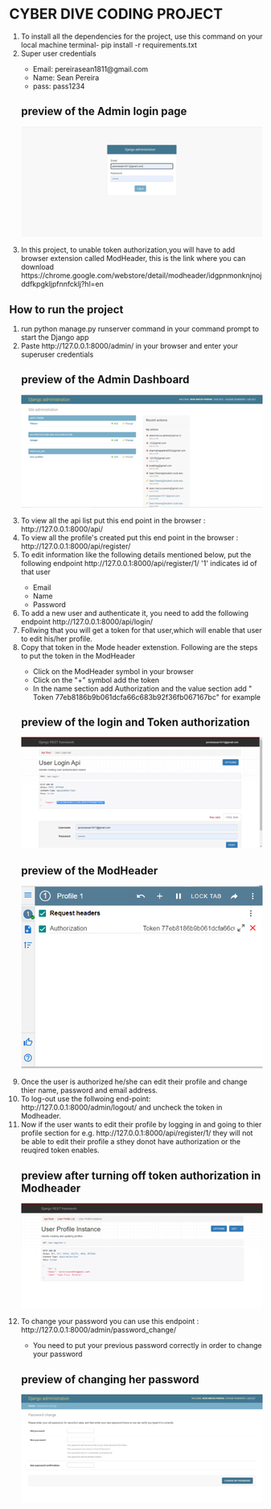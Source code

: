 # CYBER DIVE CODING PROJECT


  <ol>
  <li>To install all the dependencies for the project, use this command on your local machine terminal- pip install -r requirements.txt</li>
  <li>Super user credentials</li>
    <ul>
      <li>Email: pereirasean1811@gmail.com</li>
      <li>Name: Sean Pereira</li>
      <li>pass: pass1234</li>
    </ul>
  
   ## preview of the Admin login page
  ![Django_login](Django_login.PNG)
      

  <li> In this project, to unable token authorization,you will have to add browser extension called ModHeader, this is the link where you can download https://chrome.google.com/webstore/detail/modheader/idgpnmonknjnojddfkpgkljpfnnfcklj?hl=en</li>
  </ol>
  
 ## How to run the project
 
  <ol>
  <li> run python manage.py runserver command in your command prompt to start the Django app</li>
  <li> Paste http://127.0.0.1:8000/admin/ in your browser and enter your superuser credentials</li>
  
  ## preview of the Admin Dashboard
  ![Admin_login](admin_login_page.PNG)
  
  
  <li> To view all the api list put this end point in the browser : http://127.0.0.1:8000/api/ </li>
  
  <li> To view all the profile's created put this end point in the browser : http://127.0.0.1:8000/api/register/ </li>
  
  <li> To edit information like the following details mentioned below, put the following endpoint http://127.0.0.1:8000/api/register/1/  '1' indicates id of that user </li>
         <ul>
            <li> Email </li>
            <li> Name  </li>
            <li> Password </li>
      </ul>
      
   <li> To add a new user and authenticate it, you need to add the following endpoint  http://127.0.0.1:8000/api/login/ </li>
   
   <li> Follwing that you will get a token for that user,which will enable that user to edit his/her profile. </li>
   
   <li> Copy that token in the Mode header extenstion. Following are the steps to put the token in the ModHeader </li>
         <ul>
            <li> Click on the ModHeader symbol in your browser </li>
            <li>  Click on the  "+" symbol add the token  </li>
            <li>  In the name section add Authorization and the value section add " Token 77eb8186b9b061dcfa66c683b92f36fb067167bc"  for example</li>
         </ul>
      
  ## preview of the login and Token authorization
  ![Login_auth](Login_auth.PNG)
  
  
  ## preview of the ModHeader 
   ![ModHeader](Modheader.PNG)
   
 <li> Once the user is authorized he/she can edit their profile and change thier name, password and email address. </li>
  
  <li> To log-out use the follwoing end-point: http://127.0.0.1:8000/admin/logout/ and uncheck the token in Modheader. </li>
  
  <li> Now if the user wants to edit their profile by logging in and going to thier profile section for e.g.  http://127.0.0.1:8000/api/register/1/ they will not be able to edit their profile a sthey donot have authorization or the reuqired token enables. </li>
      
 ## preview after turning off token authorization in Modheader
   ![Disable_user_edit](Disabling_user_edit.PNG)
   
   
<li> To change your password you can use this endpoint : http://127.0.0.1:8000/admin/password_change/   </li>
    <ul>
      <li> You need to put your previous password correctly in order to change your password </li>
  </ul>
  
 ## preview of changing her password
   ![Password change](password.PNG)
   
  </ol>
  



  
